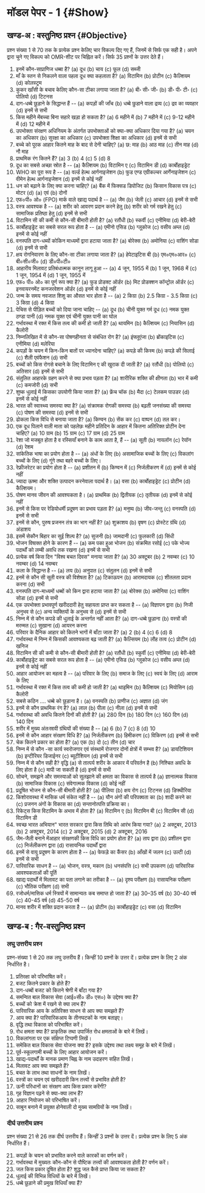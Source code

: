 # मॉडल पेपर - 1 {#Show}

## खण्ड-अ : वस्तुनिष्ठ प्रश्‍न {#Objective}

प्रश्‍न संख्या 1 से 70 तक के प्रत्येक प्रश्‍न केलिए चार विकल्प दिए गए हैं, जिनमें से सिर्फ एक सही है। अपने द्वारा चुने गए विकल्प को OMR-शीट पर चिह्नित करें। सिर्फ 35 प्रश्‍नों के उत्तर देते हैं।

1. इनमें कौन-साप्राणिज धब्बा है?
   (a) दूध
   (b) चाय
   (c) फूल
   (d) सब्जी
2. माँ के स्तन से निकलने वाला पहला दूध क्या कहलाता है?
   (a) विटामिन
   (b) प्रोटीन
   (c) कैल्शियम
   (d) कोलस्ट्रम
3. कुकर खाँसी के बचाव केलिए कौन-सा टीका लगाया जाता है?
   (a) बी॰ सी॰ जी॰
   (b) डी॰ पी॰ टी॰
   (c) पोलियो
   (d) टिटनस
4. दाग-धब्बे छुड़ाने के सिद्धान्त हैं --
   (a) कपड़ों की जाँच
   (b) धब्बे छुडाने वाला द्रव्य
   (c) द्रव का व्यवहार
   (d) इनमें से सभी
5. किस महीने मेंबच्चा बिना सहारे खड़ा हो सकता है?
   (a) 6 महीने में
   (b) 7 महीने में
   (c) 9-12 महीने में
   (d) 12 महीने में
6. उपभोक्ता संरक्षण अधिनियम के अंतर्गत उपभोक्ताओं को क्या-क्या अधिकार दिया गया है?
   (a) चयन का अधिकार
   (b) सुरक्षा का अधिकार
   (c) उपभोक्ता शिक्षा का अधिकार
   (d) इनमें से सभी
7. बच्चे को पूरक आहार कितने माह के बाद से देनी चाहिए?
   (a) छ: माह
   (b) आठ माह
   (c) तीन माह
   (d) नौ माह
8. प्राथमिक रंग कितने हैं?
   (a) 3
   (b) 4
   (c) 5
   (d) 8
9. दूध का सबसे अच्छा स्रोत है --
   (a) कैल्शियम
   (b) विटामिन ए
   (c) विटामिन डी
   (d) कार्बोहाइड्रेट
10. WHO का पूरा रूप है --
    (a) वर्ल्ड हेल्थ आर्गनाइजेशन
    (b) फुड एण्ड एग्रीकल्चर आर्गेनाइजेशन
    (c) वीमेन हेल्थ आर्गनाइजेशन
    (d) इनमें से कोई नहीं
11. धन को बढ़ाने के लिए क्या करना चाहिए?
    (a) बैंक में फिक्सड डिपोजिट
    (b) किसान विकास पत्र
    (c) मोटर
    (d) \(a\) एवं \(b\) दोनों
12. एफ०पी० ओ० (FPO) मार्क वाले खाद्य पदार्थ है --
    (a) जैम
    (b) जेली
    (c) आचार
    (d) इनमें से सभी
13. वस्त्र आवश्यक है --
    (a) शरीर को आवरण प्रदान करने हेतु
    (b) शरीर को गर्म रखने हेतु
    (c) सामाजिक प्रतिष्ठा हेतु
    (d) इनमें से सभी
14. विटामिन सी की कमी से कौन-सी बीमारी होती है?
    (a) रतौंधी
    (b) स्कर्वी
    (c) एनीमिया
    (d) बेरी-बेरी
15. कार्बोहाइड्रेट का सबसे सरल रूप होता है --
    (a) एमीनो एसिड
    (b) ग्लूकोज
    (c) वसीय अम्ल
    (d) इनमें से कोई नहीं
16. वनस्पति दाग-धब्यों कोकिन माध्यमों द्वारा हटाया जाता है?
    (a) बोरेक्स
    (b) अमोनिया
    (c) वाशिंग सोडा
    (d) इनमें से सभी
17. क्षय रोगनिवारण के लिए कौन-सा टीका लगाया जाता है?
    (a) हेपेटाइटिस बी
    (b) एम०एम०आर०
    (c) बी०सी०जी०
    (d) डी०पी०टी०
18. आहारीय मिलावट प्रतिबंधात्मक कानून लागू हुआ --
    (a) 4 जून, 1955 में
    (b) 1 जून, 1968 में
    (c) 1 जून, 1954 में
    (d) 1 जून, 1955 में
19. एफ० पी० ओ० का पूर्ण रूप क्या है?
    (a) फुड प्रोडक्ट ऑर्डर
    (b) मिट प्रोडक्शन कॉन्ट्रोल ऑर्डर
    (c) इनवायरनमेंट कनजरवेशन ऑर्डर
    (d) इनमें से कोई नहीं
20. जन्म के समय नवजात शिशु का औसत भार होता है --
    (a) 2 किग्रा
    (b) 2.5 किग्रा - 3.5 किग्रा
    (c) 3 किग्रा
    (d) 4 किग्रा
21. पेचिस से पीड़ित बच्चों को दिया जाना चाहिए --
    (a) दूध
    (b) चीनी युक्त गर्म दूध
    (c) नमक युक्त ठण्डा पानी
    (d) नमक युक्त एवं चीनी युक्त पानी का घोल
22. गर्भावस्था में रक्त में किस तत्व की कमी हो जाती है?
    (a) थायमिन
    (b) कैल्शियम
    (c) नियासिन
    (d) कैलोरी
23. निम्नलिखित में से कौन-सा पोषणहीनता से संबंधित रोग है?
    (a) इंफ्लूएंजा
    (b) ब्रोंकाइटिस
    (c) एनीमिया
    (d) मलेरिया
24. कपड़ों के चयन में किन-किन बातों पर ध्यानदेना चाहिए?
    (a) कपड़े की किस्म
    (b) कपड़े की सिलाई
    (c) शैली एवंफैशन
    (d) सभी
25. बच्चों को किस रोगसे बचाने के लिए विटामिन ए की खुराक दी जाती है?
    (a) रतौंधी
    (b) पोलियो
    (c) अतिसार
    (d) इनमें से सभी
26. संतुलित आहारके ग्रहण करने से क्या प्रभाव पड़ता है?
    (a) शारीरिक शक्ति की क्षीणता
    (b) भार में कमी
    (c) कमजोरी
    (d) सभी
27. शुष्क धुलाई में किसका उपयोगी किया जाता है?
    (a) फ्रेंच चॉक
    (b) मैदा
    (c) टेलकम पाउडर
    (d) इनमें से कोई नहीं
28. भारत की स्वास्थ्य समस्या क्या है?
    (a) संक्रामक रोगकी समस्या
    (b) बढ़ती जनसंख्या की समस्या
    (c) पोषण की समस्या
    (d) इनमें से सभी
29. ढोकला किस विधि से बनाया जाता है?
    (a) किण्वन
    (b) सेंक कर
    (c) वाष्पन
    (d) तल कर।
30. एक दूध पिलाने वाली माता को पहलेछः महीने प्रतिदिन के आहार में कितना अतिरिक्त प्रोटीन देना चाहिए?
    (a) 10 ग्राम
    (b) 15 ग्राम
    (c) 17 ग्राम
    (d) 25 ग्राम
31. रेशा जो मजबूत होता है व रस्सियाँ बनाने के काम आता है, हैं --
    (a) सूती
    (b) नायलॉन
    (c) रेयॉन
    (d) रेशम
32. सांकेतिक भाषा का प्रयोग होता है --
    (a) अंधों के लिए
    (b) असामाजिक बच्चों के लिए
    (c) विकलांग बच्चों के लिए
    (d) गूंगे तथा बहरे बच्चों के लिए।
33. रेफ्रीजरेटर का प्रयोग होता है --
    (a) प्रशीतन में
    (b) किण्वन में
    (c) निर्जलीकरण में
    (d) इनमें से कोई नहीं
34. ज्यादा ऊष्मा और शक्ति उत्पादन करनेवाला पदार्थ है।
    (a) वसा
    (b) कार्बोहाइड्रेट
    (c) प्रोटीन
    (d) कैल्शियम।
35. पोषण मानव जीवन की आवश्यकता है।
    (a) प्राथमिक
    (b) द्वितीयक
    (c) तृतीयक
    (d) इनमें से कोई नहीं
36. इनमें से किस पर रेडियोधर्मी प्रदूषण का प्रभाव पड़ता है?
    (a) मनुष्य
    (b) जीव-जन्तु
    (c) वनस्पति
    (d) इनमें से सभी
37. इनमें से कौन, पुरुष प्रजनन तंत्र का भाग नहीं है?
    (a) शुक्राशय
    (b) वृषण
    (c) प्रोस्टेट ग्रंथि
    (d) अंडाशय
38. इसमें सेकौन बिहार का सुई शिल्प है?
    (a) सुजनी
    (b) जामदानी
    (c) फुलकारी
    (d) सिंधी
39. भोजन विषाक्त होने के कारण हैं --
    (a) कम पका हुआ भोजन
    (b) संक्रमित रसोई
    (c) पके भोज्य पदार्थों को लम्बी अवधि तक रखना
    (d) इनमें से सभी
40. प्रत्येक वर्ष किस दिन "विश्व बचत दिवस" मनाया जाता है?
    (a) 30 अक्टूबर
    (b) 2 नवम्बर
    (c) 10 नवम्बर
    (d) 14 नवम्बर
41. कला के सिद्धान्त है --
    (a) लय
    (b) अनुपात
    (c) संतुलन
    (d) इनमें से सभी
42. इनमें से कौन सी सूती वस्त्र की विशेषता है?
    (a) टिकाऊपन
    (b) आरामदायक
    (c) शीतलता प्रदान करना
    (d) सभी
43. वनस्पति दाग-माध्यमों धब्बों को किन द्वारा हटाया जाता है?
    (a) बोरेक्स
    (b) अमोनिया
    (c) वाशिंग सोडा
    (d) इनमें से सभी
44. एक उपभोक्ता प्रभावपूर्ण खरीददारी हेतु सहायता प्राप्त कर सकता है --
    (a) विज्ञापन द्वारा
    (b) निजी अनुभव से
    (c) अन्य व्यक्तियों के अनुभव से
    (d) इनमें से सभी
45. निम्न में से कौन कपडे की धुलाई के अन्तर्गत नहीं आता है?
    (a) दाग-धब्बे छुड़ाना
    (b) वस्त्रों की मरम्मत
    (c) सुखाना
    (d) आयरन करना
46. परिवार के दैनिक आहार को कितने भागों में बाँटा जाता है?
    (a) 2
    (b) 4
    (c) 6
    (d) 8
47. गर्भावस्था में निम्न में किसकी आवश्यकता बढ़ जाती है?
    (a) कैल्सियम
    (b) लौह तत्व
    (c) प्रोटीन
    (d) खनिज
48. विटामिन सी की कमी से कौन-सी बीमारी होती है?
    (a) रतौंधी
    (b) स्कुर्वी
    (c) एनीमिया
    (d) बेरी-बेरी
49. कार्बोहाइड्रेट का सबसे सरल रूप होता है --
    (a) एमीनो एसिड
    (b) ग्लूकोज
    (c) वसीय अम्ल
    (d) इनमें से कोई नहीं
50. आहार आयोजन का महत्व है --
    (a) परिवार के लिए
    (b) समाज के लिए
    (c) स्वयं के लिए
    (d) आराम के लिए
51. गर्भावस्था में रक्त में किस तत्व की कमी हो जाती है?
    (a) थाइमिन
    (b) कैल्शियम
    (c) मियोसिन
    (d) कैलोरी
52. सबसे कठिन .... धब्बे को छुड़ाना है।
    (a) वनस्पति
    (b) प्राणीज
    (c) अज्ञात
    (d) जंग
53. इनमें से कौन प्राथमिक रंग है?
    (a) लाल
    (b) पीला
    (c) नीला
    (d) इनमें से सभी
54. गर्भावस्था की अवधि कितने दिनों की होती है?
    (a) 280 दिन
    (b) 180 दिन
    (c) 160 दिन
    (d) 140 दिन
55. शरीर में मुख्य अंतःस्रावी ग्रंथियों की संख्या है --
    (a) 6
    (b) 7
    (c) 8
    (d) 10
56. इनमें से कौन आहार संरक्षण विधि है?
    (a) निर्जलीकरण
    (b) हिमीकरण
    (c) विकिरण
    (d) इनमें से सभी
57. चेक कितने प्रकार का होता है?
    (a) एक
    (b) दो
    (c) तीन
    (d) चार
58. निम्न में से कौन -सा कार्य स्वरोजगार एवं संस्थामें रोजगार दोनों क्षेत्रों में सम्भव है?
    (a) डायटिशियन
    (b) इन्टीरियर डिजाईनर
    (c) ब्यूटीशियन
    (d) इनमें से सभी
59. निम्न में से कौन सही है? वृद्धि
    (a) से तात्पर्य शरीर के आकार में परिवर्तन है
    (b) निश्चित अवधि के लिए होता है
    (c) मापी जा सकती है
    (d) इनमें से सभी
60. सोचने, समझने और समस्याओं को सुलझाने की क्षमता का विकास से तात्पर्य है
    (a) ज्ञानात्मक विकास
    (b) सामाजिक विकास
    (c) संवेगात्मक विकास
    (d) कोई नहीं
61. प्रदूषित भोजन से कौन-सी बीमारी होती है?
    (a) पीलिया
    (b) क्षय रोग
    (c) टिटनस
    (d) डिफ्थीरिया
62. किशोरावस्था में मासिक धर्म संकेत नहीं है --
    (a) यौन अंगों की परिपक्वता का
    (b) शादी करने का
    (c) प्रजनन अंगों के विकास का
    (d) सन्तानोत्पत्ति प्रक्रिया का।
63. रिकेट्स किस विटामिन के अभाव में होता है?
    (a) विटामिन ए
    (b) विटामिन बी
    (c) विटामिन सी
    (d) विटामिन डी
64. स्वच्छ भारत अभियान" भारत सरकार द्वारा किस तिथि को आरंभ किया गया?
    (a) 2 अक्टूबर, 2013
    (b) 2 अक्टूबर, 2014
    (c) 2 अक्टूबर, 2015
    (d) 2 अक्टूबर, 2016
65. जैम-जैली बनाने मेंआहार संरक्षणकी किस विधि का प्रयोग होता है?
    (a) ताप द्वारा
    (b) प्रशीतन द्वारा
    (c) निर्जलीकरण द्वारा
    (d) रासायनिक पदार्थों द्वारा
66. इनमें से वायु प्रदूषण के कारण होता है --
    (a) फेफड़े का कैंसर
    (b) आँखों में जलन
    (c) उल्टी
    (d) इनमें से सभी
67. पारिवारिक साधन है --
    (a) भोजन, वस्त्र, मकान
    (b) धनसंपत्ति
    (c) सभी उपकरण
    (d) पारिवारिक आवश्यकताओं की पूर्ति
68. खाद्य पदार्थों में मिलावट का पता लगाने का तरीका है --
    (a) दृश्य परीक्षण
    (b) रासायनिक परीक्षण
    (c) भौतिक परीक्षण
    (d) सभी
69. रजोधर्म/मासिक धर्म स्त्रियों में सामान्यतः कब समाप्त हो जाता है?
    (a) 30–35 वर्ष
    (b) 30-40 वर्ष
    (c) 40-45 वर्ष
    (d) 45-50 वर्ष
70. मानव शरीर में शक्ति प्रदान करता है --
    (a) प्रोटीन
    (b) कार्बोहाइड्रेट
    (c) वसा
    (d) विटामिन

## खण्ड-ब : गैर-वस्तुनिष्ठ प्रश्‍न

### लघु उत्तरीय प्रश्‍न

प्रश्‍न-संख्या 1 से 20 तक लघु उत्तरीय हैं। किन्हीं 10 प्रश्‍नों के उत्तर दें। प्रत्येक प्रश्‍न के लिए 2 अंक निर्धारित है।

1. प्रतिरक्षा को परिभाषित करें।
2. बजट कितने प्रकार के होते हैं?
3. दाग-धब्बों बजट को कितने श्रेणी में बाँटा गया है?
4. समन्वित बाल विकास सेवा (आई०सी० डी० एस०) के उद्देश्य क्या है?
5. बच्चों को क्रेश में रखने से क्या लाभ हैं?
6. पारिवारिक आय के अतिरिक्त साधन से आप क्या समझते हैं?
7. आय क्या है? पारिवारिकआय के तीनघटकों के नाम बताइए।
8. वृद्धि तथा विकास को परिभाषित करें।
9. रोध क्षमता क्या है? प्राकृतिक तथा उपार्जित रोध क्षमताओं के बारे में लिखें।
10. विकलांगता पर एक संक्षिप्त टिप्पणी लिखें।
11. समेकित बाल विकास सेवा योजना क्या है? इसके उद्देश्य तथा लक्ष्य समूह के बारे में लिखें।
12. पूर्व-स्कूलगामी बच्चों के लिए आहार आयोजन करें।
13. खाद्य-पदार्थों के मानक प्रमाण चिह्न के नाम उदाहरण सहित लिखें।
14. मिलावट आप क्या समझते हैं?
15. बचत के लाभ तथा साधनों के नाम लिखें।
16. वस्त्रों का चयन एवं खरीददारी किन तत्त्वों से प्रभावित होती है?
17. ऊनी परिधानों का संरक्षण आप किस प्रकार करेंगी?
18. गृह विज्ञान पढ़ने से क्या-क्या लाभ हैं?
19. आहार नियोजन को परिभाषित करें।
20. साबुन बनाने में प्रयुक्त होनेवाली दो मुख्य सामग्रियों के नाम लिखें।

### दीर्घ उत्तरीय प्रश्‍न

प्रश्‍न संख्या 21 से 26 तक दीर्घ उत्तरीय हैं। किन्हीं 3 प्रश्‍नों के उत्तर दें। प्रत्येक प्रश्‍न के लिए 5 अंक निर्धारित हैं।

21. कपड़ों के चयन को प्रभावित करने वाले कारकों का वर्णन करें।
22. गर्भावस्था में मुख्यतः कौन-कौन से पौष्टिक तत्त्वों की आवश्यकता होती है? वर्णन करें।
23. जल किस प्रकार दूषित होता है? शुद्ध जल कैसे प्राप्त किया जा सकता है?
24. धुलाई की विभिन्न विधियों के बारे में लिखें।
25. धब्बे छुड़ाने की प्रमुख विधियाँ क्या हैं?
